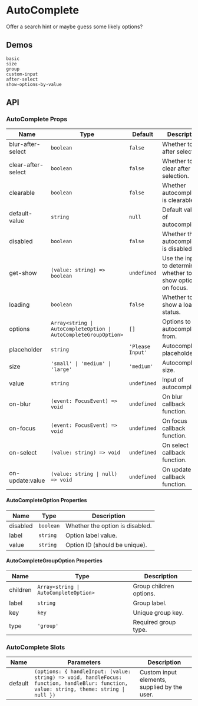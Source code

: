 # AutoComplete

Offer a search hint or maybe guess some likely options?

## Demos

```demo
basic
size
group
custom-input
after-select
show-options-by-value
```

## API

### AutoComplete Props

| Name               | Type                              | Default          | Description                                                  |
| ------------------ | --------------------------------- | ---------------- | ------------------------------------------------------------ |
| blur-after-select  | `boolean`                         | `false`          | Whether to blur after selection.                             |
| clear-after-select | `boolean`                         | `false`          | Whether to clear after selection.                            |
| clearable          | `boolean`                         | `false`          | Whether autocomplete is clearable.                           |
| default-value      | `string`                          | `null`           | Default value of autocomplete.                               |
| disabled           | `boolean`                         | `false`          | Whether the autocomplete is disabled.                        |
| get-show           | `(value: string) => boolean`      | `undefined`      | Use the input to determine whether to show options on focus. |
| loading            | `boolean`                         | `false`          | Whether to show a loading status.                            |
| options            | `Array<string \| AutoCompleteOption \| AutoCompleteGroupOption>` | `[]` | Options to autocomplete from.             |
| placeholder        | `string`                          | `'Please Input'` | Autocomplete's placeholder.                                  |
| size               | `'small' \| 'medium' \| 'large'`  | `'medium'`       | Autocomplete size.                                           |
| value              | `string`                          | `undefined`      | Input of autocomplete.                                       |
| on-blur            | `(event: FocusEvent) => void`     | `undefined`      | On blur callback function.                                   |
| on-focus           | `(event: FocusEvent) => void`     | `undefined`      | On focus callback function.                                  |
| on-select          | `(value: string) => void`         | `undefined`      | On select callback function.                                 |
| on-update:value    | `(value: string \| null) => void` | `undefined`      | On update callback function.                                 |

#### AutoCompleteOption Properties

| Name     | Type      | Description                     |
| -------- | --------- | ------------------------------- |
| disabled | `boolean` | Whether the option is disabled. |
| label    | `string`  | Option label value.             |
| value    | `string`  | Option ID (should be unique).   |

#### AutoCompleteGroupOption Properties

| Name     | Type                                  | Description             |
| -------- | ------------------------------------- | ----------------------- |
| children | `Array<string \| AutoCompleteOption>` | Group children options. |
| label    | `string`                              | Group label.            |
| key      | `key`                                 | Unique group key.       |
| type     | `'group'`                             | Required group type.    |

### AutoComplete Slots

| Name    | Parameters                                    | Description                                  |
| ------- | --------------------------------------------- | -------------------------------------------- |
| default | `(options: { handleInput: (value: string) => void, handleFocus: function, handleBlur: function, value: string, theme: string \| null })` | Custom input elements, supplied by the user. |
